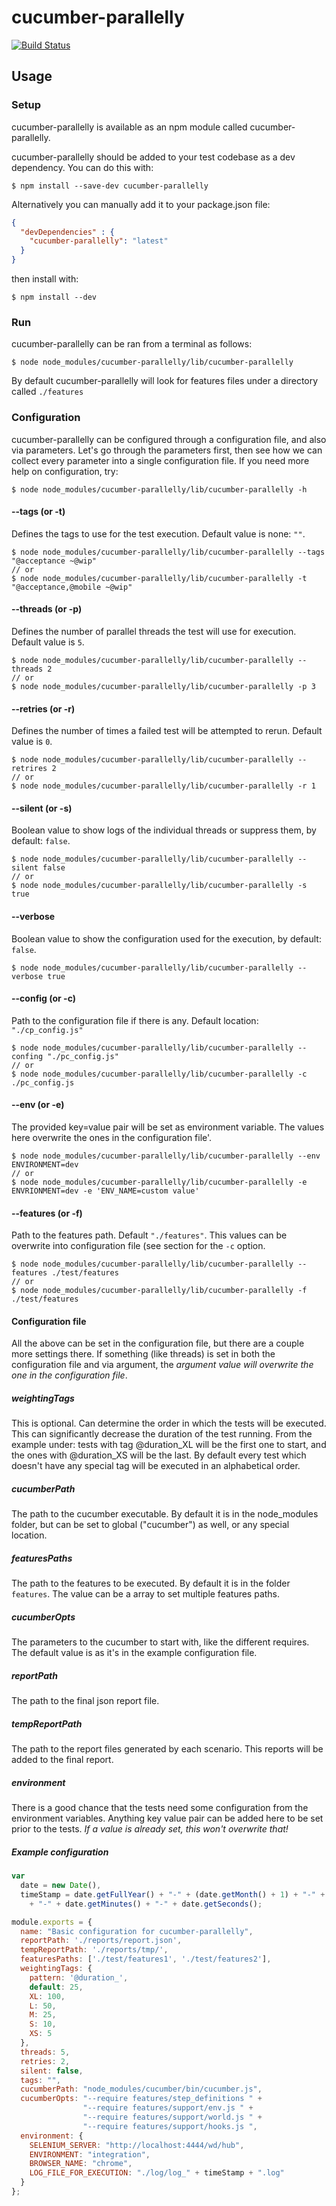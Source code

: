 # cucumber-parallelly

[![Build Status](https://api.travis-ci.org/Andras-Marozsi/cucumber-parallelly.png?branch=master)](https://travis-ci.org/Andras-Marozsi/cucumber-parallelly)

## Usage

### Setup

cucumber-parallelly is available as an npm module called cucumber-parallelly.

cucumber-parallelly should be added to your test codebase as a dev dependency.  You can do this with:

``` shell
$ npm install --save-dev cucumber-parallelly
```

Alternatively you can manually add it to your package.json file:

``` json
{
  "devDependencies" : {
    "cucumber-parallelly": "latest"
  }
}
```

then install with:

``` shell
$ npm install --dev
```

### Run

cucumber-parallelly can be ran from a terminal as follows:

``` shell
$ node node_modules/cucumber-parallelly/lib/cucumber-parallelly
```

By default cucumber-parallelly will look for features files under a directory called `./features`

### Configuration

cucumber-parallelly can be configured through a configuration file, and also via parameters. Let's go through the parameters first,
then see how we can collect every parameter into a single configuration file. If you need more help on configuration, try:
``` shell
$ node node_modules/cucumber-parallelly/lib/cucumber-parallelly -h
```

#### --tags (or -t)

Defines the tags to use for the test execution. Default value is none: `""`.

``` shell
$ node node_modules/cucumber-parallelly/lib/cucumber-parallelly --tags "@acceptance ~@wip"
// or
$ node node_modules/cucumber-parallelly/lib/cucumber-parallelly -t "@acceptance,@mobile ~@wip"
```

#### --threads (or -p)

Defines the number of parallel threads the test will use for execution. Default value is `5`.

``` shell
$ node node_modules/cucumber-parallelly/lib/cucumber-parallelly --threads 2
// or
$ node node_modules/cucumber-parallelly/lib/cucumber-parallelly -p 3
```

#### --retries (or -r)

Defines the number of times a failed test will be attempted to rerun. Default value is `0`.

``` shell
$ node node_modules/cucumber-parallelly/lib/cucumber-parallelly --retrires 2
// or
$ node node_modules/cucumber-parallelly/lib/cucumber-parallelly -r 1
```

#### --silent (or -s)

Boolean value to show logs of the individual threads or suppress them, by default: `false`.

``` shell
$ node node_modules/cucumber-parallelly/lib/cucumber-parallelly --silent false
// or
$ node node_modules/cucumber-parallelly/lib/cucumber-parallelly -s true
```

#### --verbose

Boolean value to show the configuration used for the execution, by default: `false`.

``` shell
$ node node_modules/cucumber-parallelly/lib/cucumber-parallelly --verbose true
```

#### --config (or -c)

Path to the configuration file if there is any. Default location: `"./cp_config.js"`

``` shell
$ node node_modules/cucumber-parallelly/lib/cucumber-parallelly --confing "./pc_config.js"
// or
$ node node_modules/cucumber-parallelly/lib/cucumber-parallelly -c ./pc_config.js
```

#### --env (or -e)

The provided key=value pair will be set as environment variable. The values here overwrite the ones in the configuration file'.

``` shell
$ node node_modules/cucumber-parallelly/lib/cucumber-parallelly --env ENVIRONMENT=dev
// or
$ node node_modules/cucumber-parallelly/lib/cucumber-parallelly -e ENVRIONMENT=dev -e 'ENV_NAME=custom value'
```

#### --features (or -f)

Path to the features path. Default `"./features"`. This values can be overwrite into configuration file (see section for the `-c` option.

``` shell
$ node node_modules/cucumber-parallelly/lib/cucumber-parallelly --features ./test/features
// or
$ node node_modules/cucumber-parallelly/lib/cucumber-parallelly -f ./test/features
```



#### Configuration file

All the above can be set in the configuration file, but there are a couple more settings there.
If something (like threads) is set in both the configuration file and via argument, the *argument value will overwrite the one in the configuration file*.

##### weightingTags

This is optional.
Can determine the order in which the tests will be executed. This can significantly decrease the duration of the test running.
From the example under: tests with tag @duration_XL will be the first one to start, and the ones with @duration_XS will be the last. By default every test which doesn't have any special tag will be executed in an alphabetical order.

##### cucumberPath

The path to the cucumber executable. By default it is in the node_modules folder, but can be set to global ("cucumber") as well, or any special location.

##### featuresPaths

The path to the features to be executed. By default it is in the folder `features`. The value can be a array to set multiple features paths.

##### cucumberOpts

The parameters to the cucumber to start with, like the different requires.
The default value is as it's in the example configuration file.

##### reportPath

The path to the final json report file.

##### tempReportPath

The path to the report files generated by each scenario. This reports will be added to the final report.

##### environment

There is a good chance that the tests need some configuration from the environment variables. Anything key value pair can be added here to be set prior to the tests. *If a value is already set, this won't overwrite that!*

##### Example configuration

``` js
var
  date = new Date(),
  timeStamp = date.getFullYear() + "-" + (date.getMonth() + 1) + "-" + date.getDate() + "_" + date.getHours()
    + "-" + date.getMinutes() + "-" + date.getSeconds();

module.exports = {
  name: "Basic configuration for cucumber-parallelly",
  reportPath: './reports/report.json',
  tempReportPath: './reports/tmp/',
  featuresPaths: ['./test/features1', './test/features2'],
  weightingTags: {
    pattern: '@duration_',
    default: 25,
    XL: 100,
    L: 50,
    M: 25,
    S: 10,
    XS: 5
  },
  threads: 5,
  retries: 2,
  silent: false,
  tags: "",
  cucumberPath: "node_modules/cucumber/bin/cucumber.js",
  cucumberOpts: "--require features/step_definitions " +
                "--require features/support/env.js " +
                "--require features/support/world.js " +
                "--require features/support/hooks.js ",
  environment: {
    SELENIUM_SERVER: "http://localhost:4444/wd/hub",
    ENVIRONMENT: "integration",
    BROWSER_NAME: "chrome",
    LOG_FILE_FOR_EXECUTION: "./log/log_" + timeStamp + ".log"
  }
};
```
